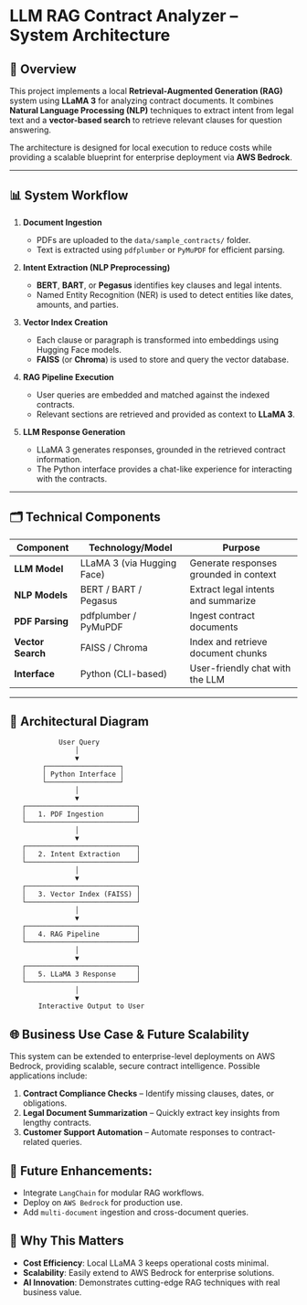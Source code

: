 # LLM RAG Contract Analyzer – System Architecture

## 🧠 Overview
This project implements a local **Retrieval-Augmented Generation (RAG)** system using **LLaMA 3** for analyzing contract documents. It combines **Natural Language Processing (NLP)** techniques to extract intent from legal text and a **vector-based search** to retrieve relevant clauses for question answering.

The architecture is designed for local execution to reduce costs while providing a scalable blueprint for enterprise deployment via **AWS Bedrock**.

---

## 📊 System Workflow

1. **Document Ingestion**
   - PDFs are uploaded to the `data/sample_contracts/` folder.
   - Text is extracted using `pdfplumber` or `PyMuPDF` for efficient parsing.

2. **Intent Extraction (NLP Preprocessing)**
   - **BERT**, **BART**, or **Pegasus** identifies key clauses and legal intents.
   - Named Entity Recognition (NER) is used to detect entities like dates, amounts, and parties.

3. **Vector Index Creation**
   - Each clause or paragraph is transformed into embeddings using Hugging Face models.
   - **FAISS** (or **Chroma**) is used to store and query the vector database.

4. **RAG Pipeline Execution**
   - User queries are embedded and matched against the indexed contracts.
   - Relevant sections are retrieved and provided as context to **LLaMA 3**.

5. **LLM Response Generation**
   - LLaMA 3 generates responses, grounded in the retrieved contract information.
   - The Python interface provides a chat-like experience for interacting with the contracts.

---

## 🗂️ Technical Components

| Component                 | Technology/Model                  | Purpose                                |
|---------------------------|-----------------------------------|----------------------------------------|
| **LLM Model**             | LLaMA 3 (via Hugging Face)        | Generate responses grounded in context |
| **NLP Models**            | BERT / BART / Pegasus             | Extract legal intents and summarize    |
| **PDF Parsing**           | pdfplumber / PyMuPDF              | Ingest contract documents              |
| **Vector Search**         | FAISS / Chroma                    | Index and retrieve document chunks     |
| **Interface**             | Python (CLI-based)                | User-friendly chat with the LLM        |

---

## 📐 Architectural Diagram

```plaintext
            User Query
                │
                ▼
        ┌──────────────────┐
        │ Python Interface │
        └──────────────────┘
                │
                ▼
   ┌───────────────────────────┐
   │   1. PDF Ingestion        │
   └───────────────────────────┘
                │
                ▼
   ┌───────────────────────────┐
   │   2. Intent Extraction    │
   └───────────────────────────┘
                │
                ▼
   ┌───────────────────────────┐
   │   3. Vector Index (FAISS) │
   └───────────────────────────┘
                │
                ▼
   ┌───────────────────────────┐
   │   4. RAG Pipeline         │
   └───────────────────────────┘
                │
                ▼
   ┌───────────────────────────┐
   │   5. LLaMA 3 Response     │
   └───────────────────────────┘
                │
                ▼
       Interactive Output to User
```

## 🌐 Business Use Case & Future Scalability

This system can be extended to enterprise-level deployments on AWS Bedrock, providing scalable, secure contract intelligence. Possible applications include:

1. **Contract Compliance Checks** – Identify missing clauses, dates, or obligations.
2. **Legal Document Summarization** – Quickly extract key insights from lengthy contracts.
3. **Customer Support Automation** – Automate responses to contract-related queries.

## 🔮 Future Enhancements:

- Integrate `LangChain` for modular RAG workflows.
- Deploy on `AWS Bedrock` for production use.
- Add `multi-document` ingestion and cross-document queries.

## 📌 Why This Matters

- **Cost Efficiency**: Local LLaMA 3 keeps operational costs minimal.
- **Scalability**: Easily extend to AWS Bedrock for enterprise solutions.
- **AI Innovation**: Demonstrates cutting-edge RAG techniques with real business value.
